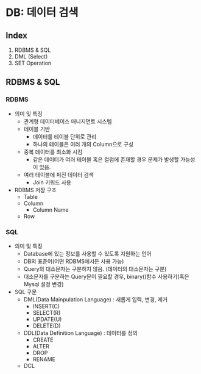 # **DB: 데이터 검색**
## Index
1. RDBMS & SQL
2. DML (Select)
3. SET Operation

## RDBMS & SQL
### RDBMS
- 의미 및 특징
  - 관계형 데이터베이스 매니지먼트 시스템
  - 테이블 기반
    - 데이터를 테이블 단위로 관리
    - 하나의 테이블은 여러 개의 Column으로 구성
  - 중복 데이터를 최소화 시킴
    - 같은 데이터가 여러 테이블 혹은 컬럼에 존재할 경우 문제가 발생할 가능성이 있음.
  - 여러 테이블에 퍼진 데이터 검색
    - Join 키워드 사용
- RDBMS 저장 구조
  - Table
  - Column
    - Column Name
  - Row
### SQL
- 의미 및 특징
  - Database에 있는 정보를 사용할 수 있도록 지원하는 언어
  - DB의 표준어(어떤 RDBMS에서든 사용 가능)
  - Query의 대소문자는 구분하지 않음. (데이터의 대소문자는 구분)
  - 대소문자를 구분하는 Query문이 필요할 경우, binary()함수 사용하기(혹은 Mysql 설정 변경)
- SQL 구문
  - DML(Data Mainpulation Language) : 새롭게 입력, 변경, 제거 
    - INSERT(C)
    - SELECT(R)
    - UPDATE(U)
    - DELETE(D)
  - DDL(Data Definition Language) : 데이터를 정의
    - CREATE
    - ALTER
    - DROP
    - RENAME
  - DCL 
